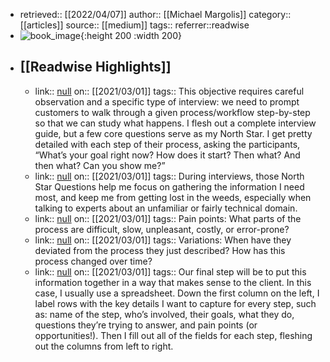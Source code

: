 - retrieved:: [[2022/04/07]]
  author:: [[Michael Margolis]]
  category:: [[articles]]
  source:: [[medium]]
  tags:: 
  referrer::readwise
- ![book_image](https://readwise-assets.s3.amazonaws.com/static/images/article3.5c705a01b476.png){:height 200 :width 200}
- ## [[Readwise Highlights]]
	- link:: [null](null)
	  on:: [[2021/03/01]]
	  tags:: 
	  This objective requires careful observation and a specific type of interview: we need to prompt customers to walk through a given process/workflow step-by-step so that we can study what happens. I flesh out a complete interview guide, but a few core questions serve as my North Star. I get pretty detailed with each step of their process, asking the participants, “What’s your goal right now? How does it start? Then what? And then what? Can you show me?”
	- link:: [null](null)
	  on:: [[2021/03/01]]
	  tags:: 
	  During interviews, those North Star Questions help me focus on gathering the information I need most, and keep me from getting lost in the weeds, especially when talking to experts about an unfamiliar or fairly technical domain.
	- link:: [null](null)
	  on:: [[2021/03/01]]
	  tags:: 
	  Pain points: What parts of the process are difficult, slow, unpleasant, costly, or error-prone?
	- link:: [null](null)
	  on:: [[2021/03/01]]
	  tags:: 
	  Variations: When have they deviated from the process they just described? How has this process changed over time?
	- link:: [null](null)
	  on:: [[2021/03/01]]
	  tags:: 
	  Our final step will be to put this information together in a way that makes sense to the client. In this case, I usually use a spreadsheet. Down the first column on the left, I label rows with the key details I want to capture for every step, such as: name of the step, who’s involved, their goals, what they do, questions they’re trying to answer, and pain points (or opportunities!). Then I fill out all of the fields for each step, fleshing out the columns from left to right.